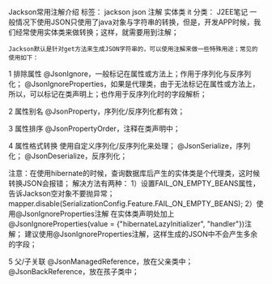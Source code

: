 ﻿Jackson常用注解介绍
标签： jackson json 注解 实体类 it	分类： J2EE笔记
    一般情况下使用JSON只使用了java对象与字符串的转换，但是，开发APP时候，我们经常使用实体类来做转换；这样，就需要用到注解；

    Jackson默认是针对get方法来生成JSON字符串的，可以使用注解来做一些特殊用途；常见的使用如下：

1 排除属性
@JsonIgnore，一般标记在属性或方法上；作用于序列化与反序列化；
@JsonIgnoreProperties，如果是代理类，由于无法标记在属性或方法上，所以，可以标记在类声明上；也作用于反序列化时的字段解析；

2 属性别名
@JsonProperty，序列化/反序列化都有效；

3 属性排序
@JsonPropertyOrder，注释在类声明中；

4 属性格式转换
使用自定义序列化/反序列化来处理；
@JsonSerialize，序列化；
@JsonDeserialize，反序列化；

注意：在使用hibernate的时候，查询数据库后产生的实体类是个代理类，这时候转换JSON会报错；
解决方法有两种：
1）设置FAIL_ON_EMPTY_BEANS属性，告诉Jackson空对象不要抛异常；
mapper.disable(SerializationConfig.Feature.FAIL_ON_EMPTY_BEANS);
2）使用@JsonIgnoreProperties注解
在实体类声明处加上@JsonIgnoreProperties(value = {"hibernateLazyInitializer", "handler"})注解；
建议使用@JsonIgnoreProperties注解，这样生成的JSON中不会产生多余的字段；

5 父/子关联
@JsonManagedReference，放在父亲类中；
@JsonBackReference，放在孩子类中；
